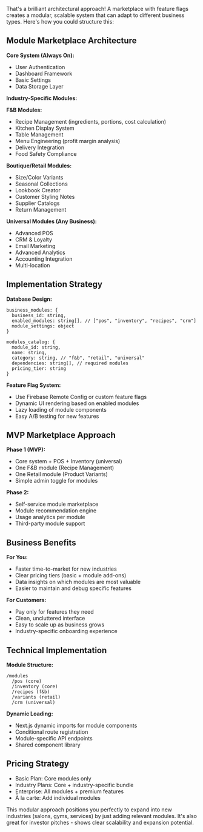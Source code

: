 That's a brilliant architectural approach! A marketplace with feature flags creates a modular, scalable system that can adapt to different business types. Here's how you could structure this:

## Module Marketplace Architecture

**Core System (Always On):**
- User Authentication
- Dashboard Framework
- Basic Settings
- Data Storage Layer

**Industry-Specific Modules:**

**F&B Modules:**
- Recipe Management (ingredients, portions, cost calculation)
- Kitchen Display System
- Table Management
- Menu Engineering (profit margin analysis)
- Delivery Integration
- Food Safety Compliance

**Boutique/Retail Modules:**
- Size/Color Variants
- Seasonal Collections
- Lookbook Creator
- Customer Styling Notes
- Supplier Catalogs
- Return Management

**Universal Modules (Any Business):**
- Advanced POS
- CRM & Loyalty
- Email Marketing
- Advanced Analytics
- Accounting Integration
- Multi-location

## Implementation Strategy

**Database Design:**
```
business_modules: {
  business_id: string,
  enabled_modules: string[], // ["pos", "inventory", "recipes", "crm"]
  module_settings: object
}

modules_catalog: {
  module_id: string,
  name: string,
  category: string, // "f&b", "retail", "universal"
  dependencies: string[], // required modules
  pricing_tier: string
}
```

**Feature Flag System:**
- Use Firebase Remote Config or custom feature flags
- Dynamic UI rendering based on enabled modules
- Lazy loading of module components
- Easy A/B testing for new features

## MVP Marketplace Approach

**Phase 1 (MVP):**
- Core system + POS + Inventory (universal)
- One F&B module (Recipe Management)
- One Retail module (Product Variants)
- Simple admin toggle for modules

**Phase 2:**
- Self-service module marketplace
- Module recommendation engine
- Usage analytics per module
- Third-party module support

## Business Benefits

**For You:**
- Faster time-to-market for new industries
- Clear pricing tiers (basic + module add-ons)
- Data insights on which modules are most valuable
- Easier to maintain and debug specific features

**For Customers:**
- Pay only for features they need
- Clean, uncluttered interface
- Easy to scale up as business grows
- Industry-specific onboarding experience

## Technical Implementation

**Module Structure:**
```
/modules
  /pos (core)
  /inventory (core)
  /recipes (f&b)
  /variants (retail)
  /crm (universal)
```

**Dynamic Loading:**
- Next.js dynamic imports for module components
- Conditional route registration
- Module-specific API endpoints
- Shared component library

## Pricing Strategy
- Basic Plan: Core modules only
- Industry Plans: Core + industry-specific bundle
- Enterprise: All modules + premium features
- À la carte: Add individual modules

This modular approach positions you perfectly to expand into new industries (salons, gyms, services) by just adding relevant modules. It's also great for investor pitches - shows clear scalability and expansion potential.
